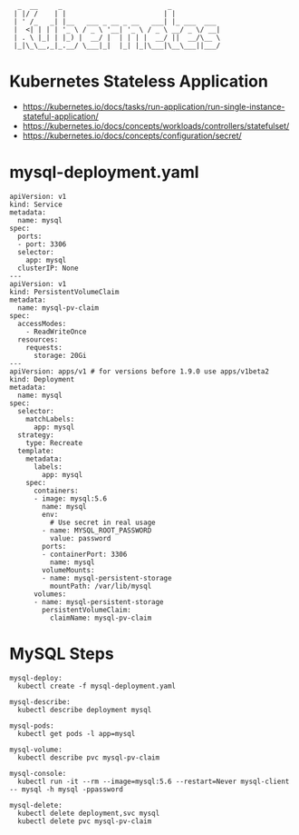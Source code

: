 

	  _  __     _                          _            
	 | |/ /    | |                        | |           
	 | ' /_   _| |__   ___ _ __ _ __   ___| |_ ___  ___ 
	 |  <| | | | '_ \ / _ \ '__| '_ \ / _ \ __/ _ \/ __|
	 | . \ |_| | |_) |  __/ |  | | | |  __/ ||  __/\__ \
	 |_|\_\__,_|_.__/ \___|_|  |_| |_|\___|\__\___||___/
	                                                    
                                                                                        

# Kubernetes Stateless Application

* https://kubernetes.io/docs/tasks/run-application/run-single-instance-stateful-application/
* https://kubernetes.io/docs/concepts/workloads/controllers/statefulset/
* https://kubernetes.io/docs/concepts/configuration/secret/

# mysql-deployment.yaml

```
apiVersion: v1
kind: Service
metadata:
  name: mysql
spec:
  ports:
  - port: 3306
  selector:
    app: mysql
  clusterIP: None
---
apiVersion: v1
kind: PersistentVolumeClaim
metadata:
  name: mysql-pv-claim
spec:
  accessModes:
    - ReadWriteOnce
  resources:
    requests:
      storage: 20Gi
---
apiVersion: apps/v1 # for versions before 1.9.0 use apps/v1beta2
kind: Deployment
metadata:
  name: mysql
spec:
  selector:
    matchLabels:
      app: mysql
  strategy:
    type: Recreate
  template:
    metadata:
      labels:
        app: mysql
    spec:
      containers:
      - image: mysql:5.6
        name: mysql
        env:
          # Use secret in real usage
        - name: MYSQL_ROOT_PASSWORD
          value: password
        ports:
        - containerPort: 3306
          name: mysql
        volumeMounts:
        - name: mysql-persistent-storage
          mountPath: /var/lib/mysql
      volumes:
      - name: mysql-persistent-storage
        persistentVolumeClaim:
          claimName: mysql-pv-claim
```


# MySQL Steps

```
mysql-deploy:
  kubectl create -f mysql-deployment.yaml

mysql-describe:
  kubectl describe deployment mysql

mysql-pods:
  kubectl get pods -l app=mysql

mysql-volume:
  kubectl describe pvc mysql-pv-claim

mysql-console:
  kubectl run -it --rm --image=mysql:5.6 --restart=Never mysql-client -- mysql -h mysql -ppassword

mysql-delete:
  kubectl delete deployment,svc mysql
  kubectl delete pvc mysql-pv-claim
```








